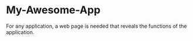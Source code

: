 # My-Awesome-App
For any application, a web page is needed that reveals the functions of the application.
